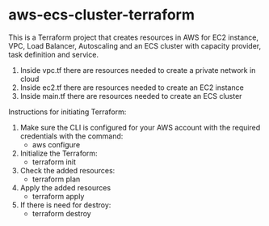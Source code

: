 # aws-ecs-cluster-terraform
This is a Terraform project that creates resources in AWS for EC2 instance, VPC, Load Balancer, Autoscaling and an ECS cluster with capacity provider, task definition and service.

1. Inside vpc.tf there are resources needed to create a private network in cloud
2. Inside ec2.tf there are resources needed to create an EC2 instance
3. Inside main.tf there are resources needed to create an ECS cluster

Instructions for initiating Terraform:
1. Make sure the CLI is configured for your AWS account with the required credentials with the command:
   - aws configure
2. Initialize the Terraform:
   - terraform init
3. Check the added resources:
   - terraform plan
4. Apply the added resources
   - terraform apply
5. If there is need for destroy:
   - terraform destroy
   
